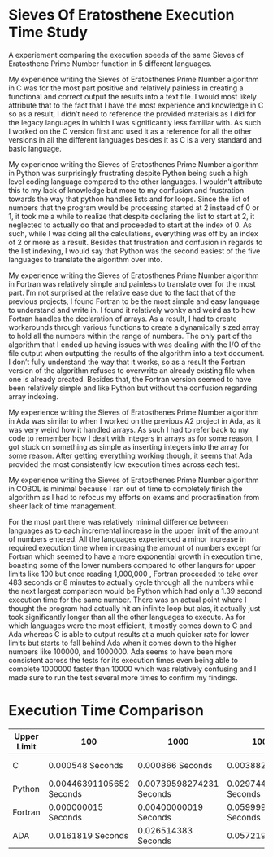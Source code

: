 # Sieves Of Eratosthene Execution Time Study
A experiement comparing the execution speeds of the same Sieves of Eratosthene Prime Number function in 5 different languages.


My experience writing the Sieves of Eratosthenes Prime Number algorithm in C was for the most part positive and relatively painless in creating a functional and correct output the results into a text file. I would most likely attribute that to the fact that I have the most experience and knowledge in C so as a result, I didn’t need to reference the provided materials as I did for the legacy languages in which I was significantly less familiar with. As such I worked on the C version first and used it as a reference for all the other versions in all the different languages besides it as C is a very standard and basic language.
  
My experience writing the Sieves of Eratosthenes Prime Number algorithm in Python was surprisingly frustrating despite Python being such a high level coding language compared to the other languages. I wouldn’t attribute this to my lack of knowledge but more to my confusion and frustration towards the way that python handles lists and for loops. Since the list of numbers that the program would be processing started at 2 instead of 0 or 1, it took me a while to realize that despite declaring the list to start at 2, it neglected to actually do that and proceeded to start at the index of 0. As such, while I was doing all the calculations, everything was off by an index of 2 or more as a result. Besides that frustration and confusion in regards to the list indexing, I would say that Python was the second easiest of the five languages to translate the algorithm over into.
  
My experience writing the Sieves of Eratosthenes Prime Number algorithm in Fortran was relatively simple and painless to translate over for the most part. I’m not surprised at the relative ease due to the fact that of the previous projects, I found Fortran to be the most simple and easy language to understand and write in. I found it relatively wonky and weird as to how Fortran handles the declaration of arrays. As a result, I had to create workarounds through various functions to create a dynamically sized array to hold all the numbers within the range of numbers. The only part of the algorithm that I ended up having issues with was dealing with the I/O of the file output when outputting the results of the algorithm into a text document.  I don’t fully understand the way that it works, so as a result the Fortran version of the algorithm refuses to overwrite an already existing file when one is already created. Besides that, the Fortran version seemed to have been relatively simple and like Python but without the confusion regarding array indexing.
  
My experience writing the Sieves of Eratosthenes Prime Number algorithm in Ada was similar to when I worked on the previous A2 project in Ada, as it was very weird how it handled arrays. As such I had to refer back to my code to remember how I dealt with integers in arrays as for some reason, I got stuck on something as simple as inserting integers into the array for some reason. After getting everything working though, it seems that Ada provided the most consistently low execution times across each test.
  
My experience writing the Sieves of Eratosthenes Prime Number algorithm in COBOL is minimal because I ran out of time to completely finish the algorithm as I had to refocus my efforts on exams and procrastination from sheer lack of time management.
  
For the most part there was relatively minimal difference between languages as to each incremental increase in the upper limit of the amount of numbers entered. All the languages experienced a minor increase in required execution time when increasing the amount of numbers except for Fortran which seemed to have a more exponential growth in execution time, boasting some of the lower numbers compared to other langurs for upper limits like 100 but once reading 1,000,000 , Fortran proceeded to take over 483 seconds or 8 minutes to actually cycle through all the numbers while the next largest comparison would be Python which had only a 1.39 second execution time for the same number. There was an actual point where I thought the program had actually hit an infinite loop but alas, it actually just took significantly longer than all the other languages to execute. As for which languages were the most efficient, it mostly comes down to C and Ada whereas C is able to output results at a much quicker rate for lower limits but starts to fall behind Ada when it comes down to the higher numbers like 100000, and 1000000. Ada seems to have been more consistent across the tests for its execution times even being able to complete 1000000 faster than 10000 which was relatively confusing and I made sure to run the test several more times to confirm my findings.
  
  
  # Execution Time Comparison
  
  | Upper Limit  | 100 | 1000  | 10000 | 100000  | 1000000 |
| ------------- | ------------- |------------- | ------------- |------------- | ------------- |
| C  | 0.000548 Seconds | 0.000866 Seconds | 0.003882 Seconds | 0.025503 Seconds |  0.181946 Seconds |
| Python  | 0.00446391105652 Seconds | 0.00739598274231 Seconds | 0.0297448635101 Seconds | 0.154181003571 Seconds | 1.39259195238 Seconds |
| Fortran  | 0.000000015 Seconds | 0.00400000019 Seconds | 0.0599999987 Seconds | 4.94400024 Seconds | 483.415985 Seconds |
| ADA  | 0.0161819 Seconds | 0.026514383 Seconds | 0.057219 Seconds | 0.074529133 Seconds | 0.03707855 Seconds |
